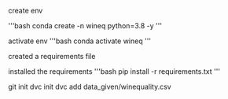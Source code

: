 create env

'''bash
conda create -n wineq python=3.8 -y
'''

activate env
'''bash
conda activate wineq
'''

created a requirements file

installed the requirements
'''bash
pip install -r requirements.txt
'''

git init
dvc init
dvc add data_given/winequality.csv



